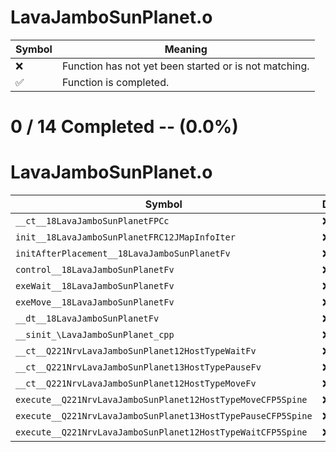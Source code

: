 # LavaJamboSunPlanet.o
| Symbol | Meaning 
| ------------- | ------------- 
| :x: | Function has not yet been started or is not matching. 
| :white_check_mark: | Function is completed. 


# 0 / 14 Completed -- (0.0%)
# LavaJamboSunPlanet.o
| Symbol | Decompiled? |
| ------------- | ------------- |
| `__ct__18LavaJamboSunPlanetFPCc` | :x: |
| `init__18LavaJamboSunPlanetFRC12JMapInfoIter` | :x: |
| `initAfterPlacement__18LavaJamboSunPlanetFv` | :x: |
| `control__18LavaJamboSunPlanetFv` | :x: |
| `exeWait__18LavaJamboSunPlanetFv` | :x: |
| `exeMove__18LavaJamboSunPlanetFv` | :x: |
| `__dt__18LavaJamboSunPlanetFv` | :x: |
| `__sinit_\LavaJamboSunPlanet_cpp` | :x: |
| `__ct__Q221NrvLavaJamboSunPlanet12HostTypeWaitFv` | :x: |
| `__ct__Q221NrvLavaJamboSunPlanet13HostTypePauseFv` | :x: |
| `__ct__Q221NrvLavaJamboSunPlanet12HostTypeMoveFv` | :x: |
| `execute__Q221NrvLavaJamboSunPlanet12HostTypeMoveCFP5Spine` | :x: |
| `execute__Q221NrvLavaJamboSunPlanet13HostTypePauseCFP5Spine` | :x: |
| `execute__Q221NrvLavaJamboSunPlanet12HostTypeWaitCFP5Spine` | :x: |
